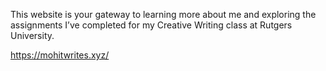 This website is your gateway to learning more about me and exploring the assignments I’ve completed for my Creative Writing class at Rutgers University.   

https://mohitwrites.xyz/
